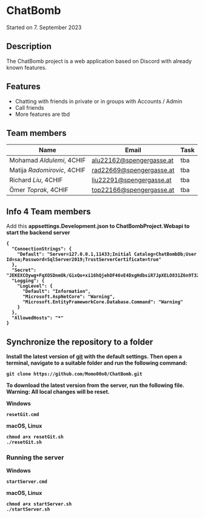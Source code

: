 # ChatBomb

Started on 7. September 2023

## Description
The ChatBomb project is a web application based on Discord with already known features.

## Features
* Chatting with friends in private or in groups with Accounts / Admin
* Call friends
* More features are tbd

## Team members
| Name                        | Email                    | Task   | 
| --------------------------- | ------------------------ | ------ |
| Mohamad *Aldulemi*, 4CHIF   | alu22162@spengergasse.at | tba    |
| Matija *Radomirovic*, 4CHIF | rad22669@spengergasse.at | tba    |
| Richard *Liu*, 4CHIF        | liu22291@spengergasse.at | tba    |
| Ömer *Toprak*, 4CHIF        | top22166@spengergasse.at | tba    |

## Info 4 Team members
Add this <strong> appsettings.Development.json to ChatBombProject.Webapi to start the backend server
```
{
  "ConnectionStrings": {
    "Default": "Server=127.0.0.1,11433;Initial Catalog=ChatBombDb;User Id=sa;Password=SqlServer2019;TrustServerCertificate=true"
  },
  "Secret": "JEKEXCOywg+FqXOSDnmOk/GixQo+xi16hQjehDF46vE4DxgHdbsiR7JpXELO831Z6n9T32mgqc4W4S2sjtNESeHNp4KyYMPcclsyhDuRNxXX4RiOBnrHrc5TTuYQSqNJfUW691i2eu7KvvWpn8JftfHU3NjH+TccklFjPBy7k28=",
  "Logging": {
    "LogLevel": {
      "Default": "Information",
      "Microsoft.AspNetCore": "Warning",
      "Microsoft.EntityFrameworkCore.Database.Command": "Warning"
    }
  },
  "AllowedHosts": "*"
}
```
## Synchronize the repository to a folder

Install the latest version of [git](https://git-scm.com/downloads) with the default settings.
Then open a terminal, navigate to a suitable folder and run the following command:

```
git clone https://github.com/Momo00o0/ChatBomb.git
```

To download the latest version from the server, run the following file. **Warning:** All local changes will be reset.

**Windows**
```
resetGit.cmd
```

**macOS, Linux**
```
chmod a+x resetGit.sh
./resetGit.sh
```

### Running the server

**Windows**
```
startServer.cmd
```

**macOS, Linux**
```
chmod a+x startServer.sh
./startServer.sh
```

